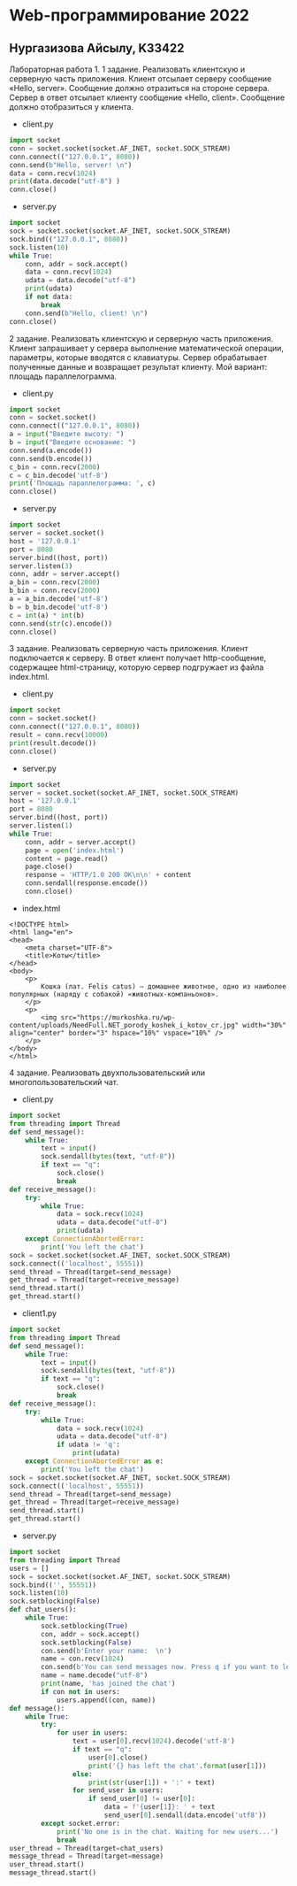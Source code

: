 Web-программирование 2022
========================
Нургазизова Айсылу, K33422
-------------------------
Лабораторная работа 1.
1 задание.
Реализовать клиентскую и серверную часть приложения. Клиент отсылает серверу
сообщение «Hello, server». Сообщение должно отразиться на стороне сервера.
Сервер в ответ отсылает клиенту сообщение «Hello, client». Сообщение должно
отобразиться у клиента.
- client.py 
```python
import socket
conn = socket.socket(socket.AF_INET, socket.SOCK_STREAM)
conn.connect(("127.0.0.1", 8080))
conn.send(b"Hello, server! \n")
data = conn.recv(1024)
print(data.decode("utf-8") )
conn.close()
```
- server.py
```python
import socket
sock = socket.socket(socket.AF_INET, socket.SOCK_STREAM)
sock.bind(("127.0.0.1", 8080))
sock.listen(10)
while True:
    conn, addr = sock.accept()
    data = conn.recv(1024)
    udata = data.decode("utf-8")
    print(udata)
    if not data:
        break
    conn.send(b"Hello, client! \n")
conn.close()
```
2 задание.
Реализовать клиентскую и серверную часть приложения. Клиент запрашивает у
сервера выполнение математической операции, параметры, которые вводятся с
клавиатуры. Сервер обрабатывает полученные данные и возвращает результат
клиенту. Мой вариант: площадь параллелограмма.
- client.py
```python
import socket
conn = socket.socket()
conn.connect(("127.0.0.1", 8080))
a = input("Введите высоту: ")
b = input("Введите основание: ")
conn.send(a.encode())
conn.send(b.encode())
c_bin = conn.recv(2000)
c = c_bin.decode('utf-8')
print('Площадь параллелограмма: ', c)
conn.close()
```
- server.py
```python
import socket
server = socket.socket()
host = '127.0.0.1'
port = 8080
server.bind((host, port))
server.listen(3)
conn, addr = server.accept()
a_bin = conn.recv(2000)
b_bin = conn.recv(2000)
a = a_bin.decode('utf-8')
b = b_bin.decode('utf-8')
c = int(a) * int(b)
conn.send(str(c).encode())
conn.close()
```
3 задание.
Реализовать серверную часть приложения. Клиент подключается к серверу. В ответ
клиент получает http-сообщение, содержащее html-страницу, которую сервер
подгружает из файла index.html.
- client.py
```python
import socket
conn = socket.socket()
conn.connect(("127.0.0.1", 8080))
result = conn.recv(10000)
print(result.decode())
conn.close()
```
- server.py
```python
import socket
server = socket.socket(socket.AF_INET, socket.SOCK_STREAM)
host = '127.0.0.1'
port = 8080
server.bind((host, port))
server.listen(1)
while True:
    conn, addr = server.accept()
    page = open('index.html')
    content = page.read()
    page.close()
    response = 'HTTP/1.0 200 OK\n\n' + content
    conn.sendall(response.encode())
    conn.close()
```
- index.html
```
<!DOCTYPE html>
<html lang="en">
<head>
    <meta charset="UTF-8">
    <title>Коты</title>
</head>
<body>
    <p>
        Кошка (лат. Felis catus) — домашнее животное, одно из наиболее популярных (наряду с собакой) «животных-компаньонов».
    </p>
    <p>
        <img src="https://murkoshka.ru/wp-content/uploads/NeedFull.NET_porody_koshek_i_kotov_cr.jpg" width="30%" align="center" border="3" hspace="10%" vspace="10%" />
    </p>
</body>
</html>
```

4 задание.
Реализовать двухпользовательский или многопользовательский чат.
- client.py
```python
import socket
from threading import Thread
def send_message():
    while True:
        text = input()
        sock.sendall(bytes(text, "utf-8"))
        if text == "q":
            sock.close()
            break
def receive_message():
    try:
        while True:
            data = sock.recv(1024)
            udata = data.decode("utf-8")
            print(udata)
    except ConnectionAbortedError:
        print('You left the chat')
sock = socket.socket(socket.AF_INET, socket.SOCK_STREAM)
sock.connect(('localhost', 55551))
send_thread = Thread(target=send_message)
get_thread = Thread(target=receive_message)
send_thread.start()
get_thread.start()
```
- client1.py
```python
import socket
from threading import Thread
def send_message():
    while True:
        text = input()
        sock.sendall(bytes(text, "utf-8"))
        if text == "q":
            sock.close()
            break
def receive_message():
    try:
        while True:
            data = sock.recv(1024)
            udata = data.decode("utf-8")
            if udata != 'q':
                print(udata)
    except ConnectionAbortedError as e:
        print('You left the chat')
sock = socket.socket(socket.AF_INET, socket.SOCK_STREAM)
sock.connect(('localhost', 55551))
send_thread = Thread(target=send_message)
get_thread = Thread(target=receive_message)
send_thread.start()
get_thread.start()
```
- server.py
```python
import socket
from threading import Thread
users = []
sock = socket.socket(socket.AF_INET, socket.SOCK_STREAM)
sock.bind(('', 55551))
sock.listen(10)
sock.setblocking(False)
def chat_users():
    while True:
        sock.setblocking(True)
        con, addr = sock.accept()
        sock.setblocking(False)
        con.send(b'Enter your name:  \n')
        name = con.recv(1024)
        con.send(b'You can send messages now. Press q if you want to leave the chat.  \n')
        name = name.decode("utf-8")
        print(name, 'has joined the chat')
        if con not in users:
            users.append((con, name))
def message():
    while True:
        try:
            for user in users:
                text = user[0].recv(1024).decode('utf-8')
                if text == "q":
                    user[0].close()
                    print('{} has left the chat'.format(user[1]))
                else:
                    print(str(user[1]) + ':' + text)
                for send_user in users:
                    if send_user[0] != user[0]:
                        data = f'{user[1]}: ' + text
                        send_user[0].sendall(data.encode('utf8'))
        except socket.error:
            print('No one is in the chat. Waiting for new users...')
            break
user_thread = Thread(target=chat_users)
message_thread = Thread(target=message)
user_thread.start()
message_thread.start()
```
